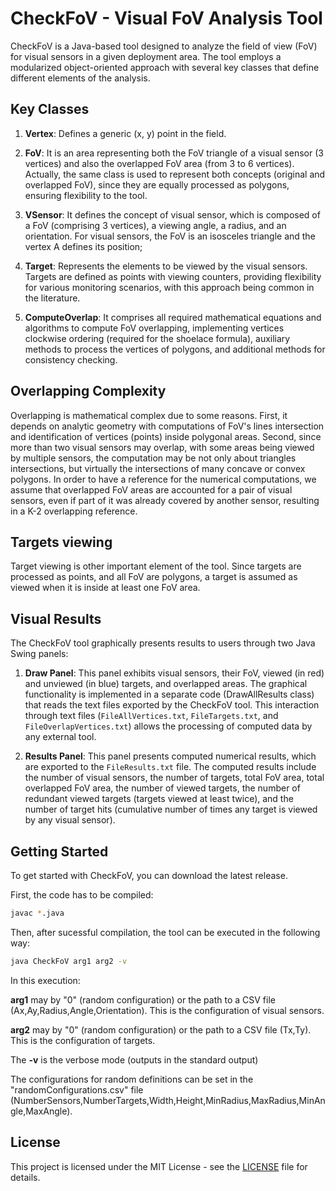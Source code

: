 # CheckFoV - Visual FoV Analysis Tool

CheckFoV is a Java-based tool designed to analyze the field of view (FoV) for visual sensors in a given deployment area. The tool employs a modularized object-oriented approach with several key classes that define different elements of the analysis.

## Key Classes

1. **Vertex**: Defines a generic (x, y) point in the field.

2. **FoV**: It is an area representing both the FoV triangle of a visual sensor (3 vertices) and also the overlapped FoV area (from 3 to 6 vertices). Actually, the same class is used to represent both concepts (original and overlapped FoV), since they are equally processed as polygons, ensuring flexibility to the tool.

3. **VSensor**: It defines the concept of visual sensor, which is composed of a FoV (comprising 3 vertices), a viewing angle, a radius, and an orientation. For visual sensors, the FoV is an isosceles triangle and the vertex A defines its position;

4. **Target**: Represents the elements to be viewed by the visual sensors. Targets are defined as points with viewing counters, providing flexibility for various monitoring scenarios, with this approach being common in the literature.

5. **ComputeOverlap**: It comprises all required mathematical equations and algorithms to compute FoV overlapping, implementing vertices clockwise ordering (required for the shoelace formula), auxiliary methods to process the vertices of polygons, and additional methods for consistency checking.

## Overlapping Complexity

Overlapping is mathematical complex due to some reasons. First, it depends on analytic geometry with computations of FoV's lines intersection and identification of vertices (points) inside polygonal areas. Second, since more than two visual sensors may overlap, with some areas being viewed by multiple sensors, the computation may be not only about triangles intersections, but virtually the intersections of many concave or convex polygons. In order to have a reference for the numerical computations, we assume that overlapped FoV areas are accounted for a pair of visual sensors, even if part of it was already covered by another sensor, resulting in a K-2 overlapping reference.

## Targets viewing

Target viewing is other important element of the tool. Since targets are processed as points, and all FoV are polygons, a target is assumed as viewed when it is inside at least one FoV area.

## Visual Results

The CheckFoV tool graphically presents results to users through two Java Swing panels:

1. **Draw Panel**: This panel exhibits visual sensors, their FoV, viewed (in red) and unviewed (in blue) targets, and overlapped areas. The graphical functionality is implemented in a separate code (DrawAllResults class) that reads the text files exported by the CheckFoV tool. This interaction through text files (`FileAllVertices.txt`, `FileTargets.txt`, and `FileOverlapVertices.txt`) allows the processing of computed data by any external tool.

2. **Results Panel**: This panel presents computed numerical results, which are exported to the `FileResults.txt` file. The computed results include the number of visual sensors, the number of targets, total FoV area, total overlapped FoV area, the number of viewed targets, the number of redundant viewed targets (targets viewed at least twice), and the number of target hits (cumulative number of times any target is viewed by any visual sensor).

## Getting Started

To get started with CheckFoV, you can download the latest release.

First, the code has to be compiled:

```bash
javac *.java
```
Then, after sucessful compilation, the tool can be executed in the following way:

```bash
java CheckFoV arg1 arg2 -v
```

In this execution:

**arg1** may by "0" (random configuration) or the path to a CSV file (Ax,Ay,Radius,Angle,Orientation). This is the configuration of visual sensors.

**arg2** may by "0" (random configuration) or the path to a CSV file (Tx,Ty). This is the configuration of targets.

The **-v** is the verbose mode (outputs in the standard output)

The configurations for random definitions can be set in the "randomConfigurations.csv" file (NumberSensors,NumberTargets,Width,Height,MinRadius,MaxRadius,MinAngle,MaxAngle).

## License

This project is licensed under the MIT License - see the [LICENSE](LICENSE) file for details.
